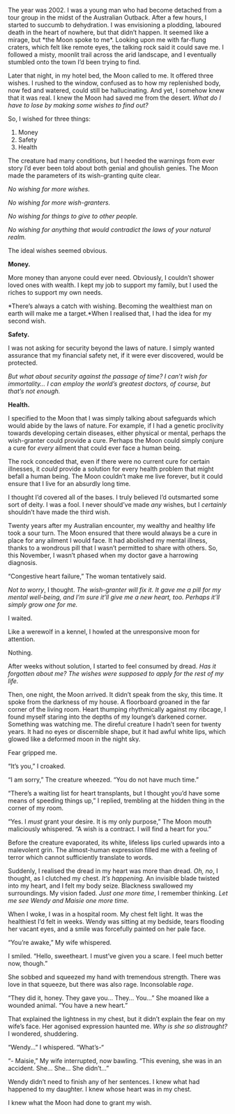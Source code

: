 The year was 2002. I was a young man who had become detached from a tour group in the midst of the Australian Outback. After a few hours, I started to succumb to dehydration. I was envisioning a plodding, laboured death in the heart of nowhere, but that didn’t happen. It seemed like a mirage, but \*the Moon spoke to me\*. Looking upon me with far-flung craters, which felt like remote eyes, the talking rock said it could save me. I followed a misty, moonlit trail across the arid landscape, and I eventually stumbled onto the town I’d been trying to find.

Later that night, in my hotel bed, the Moon called to me. It offered three wishes. I rushed to the window, confused as to how my replenished body, now fed and watered, could still be hallucinating. And yet, I somehow knew that it was real. I knew the Moon had saved me from the desert. *What do I have to lose by making some wishes to find out?*

So, I wished for three things:

1. Money
2. Safety
3. Health

The creature had many conditions, but I heeded the warnings from ever story I’d ever been told about both genial and ghoulish genies. The Moon made the parameters of its wish-granting quite clear.

*No wishing for more wishes.*

*No wishing for more wish-granters.*

*No wishing for things to give to other people.*

*No wishing for anything that would contradict the laws of your natural realm.*

The ideal wishes seemed obvious.

**Money.**

More money than anyone could ever need. Obviously, I couldn’t shower loved ones with wealth. I kept my job to support my family, but I used the riches to support my own needs.

*There’s always a catch with wishing. Becoming the wealthiest man on earth will make me a target.*When I realised that, I had the idea for my second wish.

**Safety.**

I was not asking for security beyond the laws of nature. I simply wanted assurance that my financial safety net, if it were ever discovered, would be protected.

*But what about security against the passage of time? I can’t wish for immortality… I can employ the world’s greatest doctors, of course, but that’s not enough.*

**Health.**

I specified to the Moon that I was simply talking about safeguards which would abide by the laws of nature. For example, if I had a genetic proclivity towards developing certain diseases, either physical or mental, perhaps the wish-granter could provide a cure. Perhaps the Moon could simply conjure a cure for *every* ailment that could ever face a human being.

The rock conceded that, even if there were no current cure for certain illnesses, it *could* provide a solution for every health problem that might befall a human being. The Moon couldn’t make me live forever, but it could ensure that I live for an absurdly long time.

I thought I’d covered all of the bases. I truly believed I’d outsmarted some sort of deity. I was a fool. I never should’ve made *any* wishes, but I *certainly* shouldn’t have made the third wish.

Twenty years after my Australian encounter, my wealthy and healthy life took a sour turn. The Moon ensured that there would always be a cure in place for any ailment I would face. It had abolished my mental illness, thanks to a wondrous pill that I wasn’t permitted to share with others. So, this November, I wasn’t phased when my doctor gave a harrowing diagnosis.

“Congestive heart failure,” The woman tentatively said.

*Not to worry*, I thought. *The wish-granter will fix it. It gave me a pill for my mental well-being, and I’m sure it’ll give me a new heart, too. Perhaps it’ll simply grow one for me.*

I waited.

Like a werewolf in a kennel, I howled at the unresponsive moon for attention.

Nothing.

After weeks without solution, I started to feel consumed by dread. *Has it forgotten about me? The wishes were supposed to apply for the rest of my life.*

Then, one night, the Moon arrived. It didn’t speak from the sky, this time. It spoke from the darkness of my house. A floorboard groaned in the far corner of the living room. Heart thumping rhythmically against my ribcage, I found myself staring into the depths of my lounge’s darkened corner. Something was watching me. The direful creature I hadn’t seen for twenty years. It had no eyes or discernible shape, but it had awful white lips, which glowed like a deformed moon in the night sky.

Fear gripped me.

“It’s you,” I croaked.

“I am sorry,” The creature wheezed. “You do not have much time.”

“There’s a waiting list for heart transplants, but I thought you’d have some means of speeding things up,” I replied, trembling at the hidden thing in the corner of my room.

“Yes. I *must* grant your desire. It is my only purpose,” The Moon mouth maliciously whispered. “A wish is a contract. I will find a heart for you.”

Before the creature evaporated, its white, lifeless lips curled upwards into a malevolent grin. The almost-human expression filled me with a feeling of terror which cannot sufficiently translate to words.

Suddenly, I realised the dread in my heart was more than dread. *Oh, no*, I thought, as I clutched my chest. *It’s happening.* An invisible blade twisted into my heart, and I felt my body seize. Blackness swallowed my surroundings. My vision faded. *Just one more time*, I remember thinking. *Let me see Wendy and Maisie one more time.*

When I woke, I was in a hospital room. My chest felt light. It was the healthiest I’d felt in weeks. Wendy was sitting at my bedside, tears flooding her vacant eyes, and a smile was forcefully painted on her pale face.

“You’re awake,” My wife whispered.

I smiled. “Hello, sweetheart. I must’ve given you a scare. I feel much better now, though.”

She sobbed and squeezed my hand with tremendous strength. There was love in that squeeze, but there was also rage. Inconsolable *rage*.

“They did it, honey. They gave you… They… You…” She moaned like a wounded animal. “You have a new heart.”

That explained the lightness in my chest, but it didn’t explain the fear on my wife’s face. Her agonised expression haunted me. *Why is she so distraught?* I wondered, shuddering.

“Wendy…” I whispered. “What’s-“

“- Maisie,” My wife interrupted, now bawling. “This evening, she was in an accident. She… She… She didn’t…”

Wendy didn’t need to finish any of her sentences. I knew what had happened to my daughter. I knew whose heart was in my chest.

I knew what the Moon had done to grant my wish.